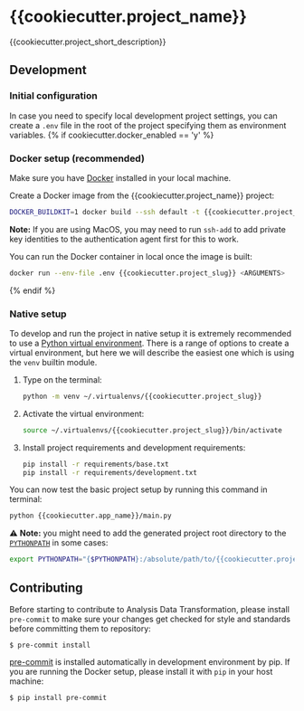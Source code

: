 # {{cookiecutter.project_name}}

{{cookiecutter.project_short_description}}


## Development

### Initial configuration

In case you need to specify local development project settings, you can create a `.env` file in the 
root of the project specifying them as environment variables.
{% if cookiecutter.docker_enabled == 'y' %}
### Docker setup (recommended)

Make sure you have [Docker](https://docs.docker.com) installed in your local machine.

Create a Docker image from the {{cookiecutter.project_name}} project:

```bash
DOCKER_BUILDKIT=1 docker build --ssh default -t {{cookiecutter.project_slug}} .
```

**Note:** If you are using MacOS, you may need to run `ssh-add` to add private key identities to the
authentication agent first for this to work.

You can run the Docker container in local once the image is built:

```bash
docker run --env-file .env {{cookiecutter.project_slug}} <ARGUMENTS>
```
{% endif %}
### Native setup

To develop and run the project in native setup it is extremely recommended to use a 
[Python virtual environment](https://docs.python.org/3/tutorial/venv.html). There is a range of
options to create a virtual environment, but here we will describe the easiest one which is using
the `venv` builtin module.

1. Type on the terminal:
   ```bash
   python -m venv ~/.virtualenvs/{{cookiecutter.project_slug}}
   ```
2. Activate the virtual environment:
   ```bash
   source ~/.virtualenvs/{{cookiecutter.project_slug}}/bin/activate
   ```
3. Install project requirements and development requirements:
   ```bash
   pip install -r requirements/base.txt
   pip install -r requirements/development.txt
   ```

You can now test the basic project setup by running this command in terminal:

```bash
python {{cookiecutter.app_name}}/main.py
```

:warning: **Note:** you might need to add the generated project root directory to the
[`PYTHONPATH`](https://docs.python.org/3/using/cmdline.html#envvar-PYTHONPATH) in some cases:

```bash
export PYTHONPATH="{$PYTHONPATH}:/absolute/path/to/{{cookiecutter.project_slug}}"
```   


## Contributing

Before starting to contribute to Analysis Data Transformation, please install `pre-commit` to make
sure your changes get checked for style and standards before committing them to repository:

    $ pre-commit install

[pre-commit](https://pre-commit.com) is installed automatically in development environment by pip.
If you are running the Docker setup, please install it with `pip` in your host machine:

    $ pip install pre-commit
